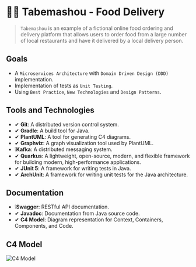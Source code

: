 # 🚴‍🍔 Tabemashou - Food Delivery

> `Tabemashou` is an example of a fictional online food ordering and delivery platform that allows users to order food from a large number of local restaurants and have it delivered by a local delivery person.

## Goals
- A `Microservices Architecture` with `Domain Driven Design (DDD)` implementation.
- Implementation of tests as `Unit Testing`.
- Using `Best Practice`, `New Technologies` and `Design Patterns`.

## Tools and Technologies
- ✔ **Git**: A distributed version control system.
- ✔ **Gradle**: A build tool for Java.
- ✔ **PlantUML**: A tool for generating C4 diagrams.
- ✔ **Graphviz**: A graph visualization tool used by PlantUML.
- ❕**Kafka**: A distributed messaging system.
- ✔ **Quarkus**: A lightweight, open-source, modern, and flexible framework for building modern, high-performance applications.
- ✔ **JUnit 5**: A framework for writing tests in Java.
- ✔ **ArchUnit**: A framework for writing unit tests for the Java architecture.

## Documentation
- ❕**Swagger**: RESTful API documentation.
- ✔ **Javadoc**: Documentation from Java source code.
- ✔ **C4 Model**: Diagram representation for Context, Containers, Components, and Code.

## C4 Model

![C4 Model](http://www.plantuml.com/plantuml/proxy?cache=no&src=https://raw.github.com/iwakoshi/tabemashou/master/docs/c4-model/tabemashou-context.puml)